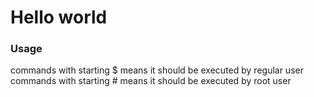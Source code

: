 # Hello world
### Usage
commands with starting $ means it should be executed by regular user <br>
commands with starting # means it should be executed by root user <br>
